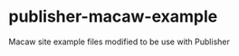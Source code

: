 publisher-macaw-example
=======================

Macaw site example files modified to be use with Publisher
